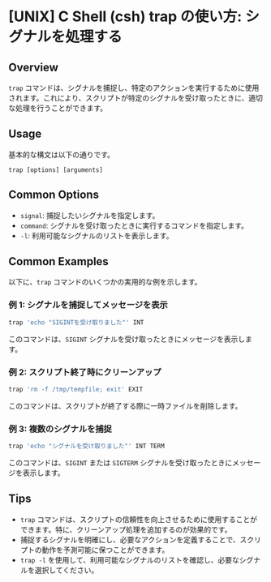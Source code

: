 # [UNIX] C Shell (csh) trap の使い方: シグナルを処理する

## Overview
`trap` コマンドは、シグナルを捕捉し、特定のアクションを実行するために使用されます。これにより、スクリプトが特定のシグナルを受け取ったときに、適切な処理を行うことができます。

## Usage
基本的な構文は以下の通りです。

```
trap [options] [arguments]
```

## Common Options
- `signal`: 捕捉したいシグナルを指定します。
- `command`: シグナルを受け取ったときに実行するコマンドを指定します。
- `-l`: 利用可能なシグナルのリストを表示します。

## Common Examples
以下に、`trap` コマンドのいくつかの実用的な例を示します。

### 例 1: シグナルを捕捉してメッセージを表示
```csh
trap 'echo "SIGINTを受け取りました"' INT
```
このコマンドは、`SIGINT` シグナルを受け取ったときにメッセージを表示します。

### 例 2: スクリプト終了時にクリーンアップ
```csh
trap 'rm -f /tmp/tempfile; exit' EXIT
```
このコマンドは、スクリプトが終了する際に一時ファイルを削除します。

### 例 3: 複数のシグナルを捕捉
```csh
trap 'echo "シグナルを受け取りました"' INT TERM
```
このコマンドは、`SIGINT` または `SIGTERM` シグナルを受け取ったときにメッセージを表示します。

## Tips
- `trap` コマンドは、スクリプトの信頼性を向上させるために使用することができます。特に、クリーンアップ処理を追加するのが効果的です。
- 捕捉するシグナルを明確にし、必要なアクションを定義することで、スクリプトの動作を予測可能に保つことができます。
- `trap -l` を使用して、利用可能なシグナルのリストを確認し、必要なシグナルを選択してください。